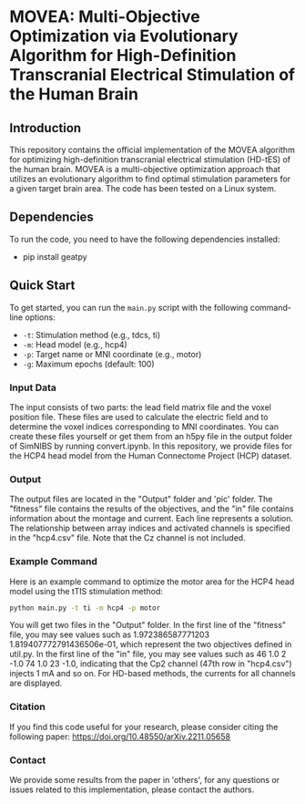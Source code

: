 # MOVEA: Multi-Objective Optimization via Evolutionary Algorithm for High-Definition Transcranial Electrical Stimulation of the Human Brain

## Introduction
This repository contains the official implementation of the MOVEA algorithm for optimizing high-definition transcranial electrical stimulation (HD-tES) of the human brain. MOVEA is a multi-objective optimization approach that utilizes an evolutionary algorithm to find optimal stimulation parameters for a given target brain area. The code has been tested on a Linux system.

## Dependencies
To run the code, you need to have the following dependencies installed:
- pip install geatpy

## Quick Start
To get started, you can run the `main.py` script with the following command-line options:
- `-t`: Stimulation method (e.g., tdcs, ti)
- `-m`: Head model (e.g., hcp4)
- `-p`: Target name or MNI coordinate (e.g., motor)
- `-g`: Maximum epochs (default: 100)

### Input Data
The input consists of two parts: the lead field matrix file and the voxel position file. These files are used to calculate the electric field and to determine the voxel indices corresponding to MNI coordinates. You can create these files yourself or get them from an h5py file in the output folder of SimNIBS by running convert.ipynb. In this repository, we provide files for the HCP4 head model from the Human Connectome Project (HCP) dataset.

### Output
The output files are located in the "Output" folder and 'pic' folder. The "fitness" file contains the results of the objectives, and the "in" file contains information about the montage and current. Each line represents a solution. The relationship between array indices and activated channels is specified in the "hcp4.csv" file. Note that the Cz channel is not included.

### Example Command
Here is an example command to optimize the motor area for the HCP4 head model using the tTIS stimulation method:
```bash
python main.py -t ti -m hcp4 -p motor
```
You will get two files in the "Output" folder. In the first line of the "fitness" file, you may see values such as 1.972386587771203 1.819407772791436506e-01, which represent the two objectives defined in util.py. In the first line of the "in" file, you may see values such as 46 1.0 2 -1.0 74 1.0 23 -1.0, indicating that the Cp2 channel (47th row in "hcp4.csv") injects 1 mA and so on. For HD-based methods, the currents for all channels are displayed.

### Citation
If you find this code useful for your research, please consider citing the following paper: https://doi.org/10.48550/arXiv.2211.05658

### Contact
We provide some results from the paper in 'others', for any questions or issues related to this implementation, please contact the authors.
